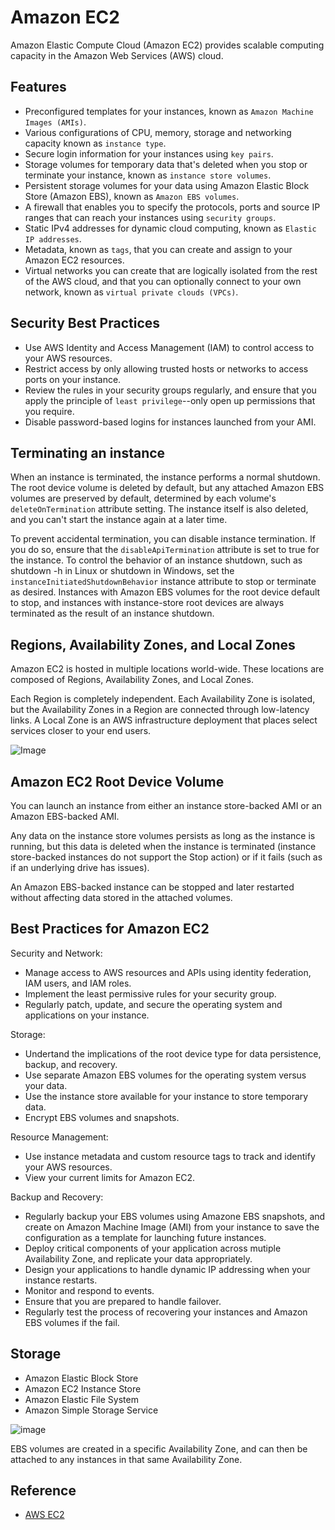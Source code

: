 # Amazon EC2

Amazon Elastic Compute Cloud (Amazon EC2) provides scalable computing capacity in the Amazon Web Services (AWS) cloud.

## Features

- Preconfigured templates for your instances, known as `Amazon Machine Images (AMIs)`.
- Various configurations of CPU, memory, storage and networking capacity known as `instance type`.
- Secure login information for your instances using `key pairs`.
- Storage volumes for temporary data that's deleted when you stop or terminate your instance, known as `instance store volumes`.
- Persistent storage volumes for your data using Amazon Elastic Block Store (Amazon EBS), known as `Amazon EBS volumes`.
- A firewall that enables you to specify the protocols, ports and source IP ranges that can reach your instances using `security groups`.
- Static IPv4 addresses for dynamic cloud computing, known as `Elastic IP addresses`.
- Metadata, known as `tags`, that you can create and assign to your Amazon EC2 resources.
- Virtual networks you can create that are logically isolated from the rest of the AWS cloud, and that you can optionally connect to your own network, known as `virtual private clouds (VPCs)`.

## Security Best Practices

- Use AWS Identity and Access Management (IAM) to control access to your AWS resources.
- Restrict access by only allowing trusted hosts or networks to access ports on your instance.
- Review the rules in your security groups regularly, and ensure that you apply the principle of `least privilege`--only open up permissions that you require.
- Disable password-based logins for instances launched from your AMI.

## Terminating an instance

When an instance is terminated, the instance performs a normal shutdown. The root device volume is deleted by default, but any attached Amazon EBS volumes are preserved by default, determined by each volume's `deleteOnTermination` attribute setting. The instance itself is also deleted, and you can't start the instance again at a later time.

To prevent accidental termination, you can disable instance termination. If you do so, ensure that the `disableApiTermination` attribute is set to true for the instance. To control the behavior of an instance shutdown, such as shutdown -h in Linux or shutdown in Windows, set the `instanceInitiatedShutdownBehavior` instance attribute to stop or terminate as desired. Instances with Amazon EBS volumes for the root device default to stop, and instances with instance-store root devices are always terminated as the result of an instance shutdown.

## Regions, Availability Zones, and Local Zones

Amazon EC2 is hosted in multiple locations world-wide. These locations are composed of Regions, Availability Zones, and Local Zones.

Each Region is completely independent. Each Availability Zone is isolated, but the Availability Zones in a Region are connected through low-latency links. A Local Zone is an AWS infrastructure deployment that places select services closer to your end users.

![Image](../../image/aws_regions.png)

## Amazon EC2 Root Device Volume

You can launch an instance from either an instance store-backed AMI or an Amazon EBS-backed AMI.

Any data on the instance store volumes persists as long as the instance is running, but this data is deleted when the instance is terminated (instance store-backed instances do not support the Stop action) or if it fails (such as if an underlying drive has issues).

An Amazon EBS-backed instance can be stopped and later restarted without affecting data stored in the attached volumes.

## Best Practices for Amazon EC2

Security and Network:

- Manage access to AWS resources and APIs using identity federation, IAM users, and IAM roles.
- Implement the least permissive rules for your security group.
- Regularly patch, update, and secure the operating system and applications on your instance.

Storage:

- Undertand the implications of the root device type for data persistence, backup, and recovery.
- Use separate Amazon EBS volumes for the operating system versus your data.
- Use the instance store available for your instance to store temporary data.
- Encrypt EBS volumes and snapshots.

Resource Management:

- Use instance metadata and custom resource tags to track and identify your AWS resources.
- View your current limits for Amazon EC2.

Backup and Recovery:

- Regularly backup your EBS volumes using Amazone EBS snapshots, and create on Amazon Machine Image (AMI) from your instance to save the configuration as a template for launching future instances.
- Deploy critical components of your application across mutiple Availability Zone, and replicate your data appropriately.
- Design your applications to handle dynamic IP addressing when your instance restarts.
- Monitor and respond to events.
- Ensure that you are prepared to handle failover.
- Regularly test the process of recovering your instances and Amazon EBS volumes if the fail.

## Storage

- Amazon Elastic Block Store
- Amazon EC2 Instance Store
- Amazon Elastic File System
- Amazon Simple Storage Service

![image](../../image/aws_architecture_storage.png)

EBS volumes are created in a specific Availability Zone, and can then be attached to any instances in that same Availability Zone.


## Reference

- [AWS EC2](https://docs.aws.amazon.com/ec2/?id=docs_gateway)

